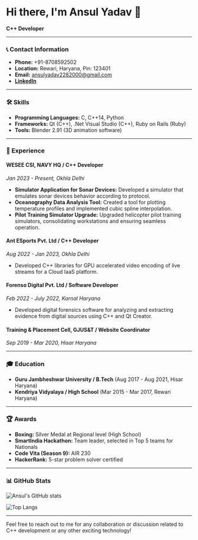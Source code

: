 # Hi there, I'm Ansul Yadav 👋

**C++ Developer**

---

### 📞 Contact Information
- **Phone:** +91-8708592502
- **Location:** Rewari, Haryana, Pin: 123401
- **Email:** [ansulyadav2282000@gmail.com](mailto:ansulyadav2282000@gmail.com)
- **[LinkedIn](https://www.linkedin.com/in/ansul-yadav-029169170/)**
---

### 🛠 Skills

- **Programming Languages:** C, C++14, Python
- **Frameworks:** Qt (C++), .Net Visual Studio (C++), Ruby on Rails (Ruby)
- **Tools:** Blender 2.91 (3D animation software)

---

### 💼 Experience

#### **WESEE CSI, NAVY HQ / C++ Developer**
*Jan 2023 - Present, Okhla Delhi*

- **Simulator Application for Sonar Devices:** Developed a simulator that emulates sonar devices behavior according to protocol.
- **Oceanography Data Analysis Tool:** Created a tool for plotting temperature profiles and implemented cubic spline interpolation.
- **Pilot Training Simulator Upgrade:** Upgraded helicopter pilot training simulators, consolidating workstations and ensuring seamless operation.

#### **Ant ESports Pvt. Ltd / C++ Developer**
*Aug 2022 - Jan 2023, Okhla Delhi*

- Developed C++ libraries for GPU accelerated video encoding of live streams for a Cloud IaaS platform.

#### **Forenso Digital Pvt. Ltd / Software Developer**
*Feb 2022 - July 2022, Karnal Haryana*

- Developed digital forensics software for analyzing and extracting evidence from digital sources using C++ and Qt Creator.

#### **Training & Placement Cell, GJUS&T / Website Coordinator**
*Sep 2019 - Mar 2020, Hisar Haryana*

---

### 🎓 Education

- **Guru Jambheshwar University / B.Tech** (Aug 2017 - Aug 2021, Hisar Haryana)
- **Kendriya Vidyalaya / High School** (Mar 2015 - Mar 2017, Rewari Haryana)

---

### 🏆 Awards

- **Boxing:** Silver Medal at Regional level (High School)
- **SmartIndia Hackathon:** Team leader, selected in Top 5 teams for Nationals
- **Code Vita (Season 9):** AIR 230
- **HackerRank:** 5-star problem solver certified

---

### 📊 GitHub Stats

![Ansul's GitHub stats](https://github-readme-stats.vercel.app/api?username=your-github-username&show_icons=true&theme=radical)

![Top Langs](https://github-readme-stats.vercel.app/api/top-langs/?username=your-github-username&layout=compact&theme=radical)

---

Feel free to reach out to me for any collaboration or discussion related to C++ development or any other exciting technology!


<!---
SlenZZer/SlenZZer is a ✨ special ✨ repository because its `README.md` (this file) appears on your GitHub profile.
You can click the Preview link to take a look at your changes.
--->
